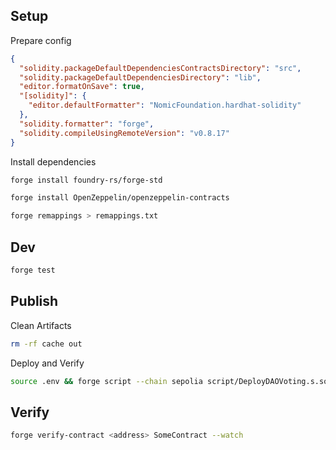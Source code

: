 ## Setup

Prepare config

```json
{
  "solidity.packageDefaultDependenciesContractsDirectory": "src",
  "solidity.packageDefaultDependenciesDirectory": "lib",
  "editor.formatOnSave": true,
  "[solidity]": {
    "editor.defaultFormatter": "NomicFoundation.hardhat-solidity"
  },
  "solidity.formatter": "forge",
  "solidity.compileUsingRemoteVersion": "v0.8.17"
}
```

Install dependencies

```bash
forge install foundry-rs/forge-std

forge install OpenZeppelin/openzeppelin-contracts

forge remappings > remappings.txt
```

## Dev

```bash
forge test
```

## Publish

Clean Artifacts

```bash
rm -rf cache out
```

Deploy and Verify

```bash
source .env && forge script --chain sepolia script/DeployDAOVoting.s.sol:DeployDAOVoting --rpc-url $SEPOLIA_RPC_URL --broadcast --verify --verifier blockscout --verifier-url https://eth-sepolia.blockscout.com/api -vvvv
```

## Verify

```bash
forge verify-contract <address> SomeContract --watch
```
